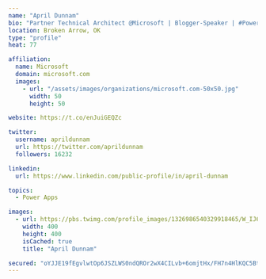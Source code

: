 ```yaml
---
name: "April Dunnam"
bio: "Partner Technical Architect @Microsoft | Blogger-Speaker | #PowerApps, #PowerAutomate, #Office365, #SharePoint | #WIT | #Karaoke Queen"
location: Broken Arrow, OK
type: "profile"
heat: 77

affiliation:
  name: Microsoft
  domain: microsoft.com
  images:
    - url: "/assets/images/organizations/microsoft.com-50x50.jpg"
      width: 50
      height: 50

website: https://t.co/enJuiGEQZc

twitter:
  username: aprildunnam
  url: https://twitter.com/aprildunnam
  followers: 16232

linkedin:
  url: https://www.linkedin.com/public-profile/in/april-dunnam

topics:
  - Power Apps

images:
  - url: https://pbs.twimg.com/profile_images/1326986540329918465/W_IJ6Ih2_400x400.jpg
    width: 400
    height: 400
    isCached: true
    title: "April Dunnam"

secured: "oYJJE19fEgvlwtOp6JSZLWS0ndQROr2wX4CILvb+6omjtHx/FH7n4HlKQC5BtfKMK5N+V1C1gpJFIX9sMiONK2B6aceWxDjP/S0R1VZKS4BPwn+txa5Yd5H2/i1ACd2LNZEvxUGsLQTBL6vZwJEL1fwv+/1Ss9xzchVzFghakCvs5hWx9x8e4R5WsAhkmF+dg5nIgRDMGB5GOJrHCwFsFKJB7Um6iGk4KGc/O+uO0nWrNIGpUdwmQctjKD+SfC5OXl2BRT8cpJmBNC7WVcCAVx2auP3c9yu9o0wJXz3Q4gr8rny0v0Jtb+watuYtDhZx0RbrNHkrAxJQOC7+V/ZfqWvi4W+nZMBO7hHG6SwXoC3IO8PF9WzdrqZ1stRR6w+eW1faeMrrZf0uzMLSWbWDi6mu5bRSe2AepbnZGxUaPfY=;ZJn0JA2au/a4V0f8ZalU2g=="
---
```


